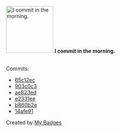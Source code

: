<img src="https://my-badges.github.io/my-badges/morning-commits.png" alt="I commit in the morning." title="I commit in the morning." width="128">
<strong>I commit in the morning.</strong>
<br><br>

Commits:

- <a href="https://github.com/qoomon/yolo-secret/commit/65c12ecfc3495e7cb2970d810e328c4de080027d">65c12ec</a>
- <a href="https://github.com/qoomon/banking-swift-messages-java/commit/903c0c3a163d58b349ac60178aa5badf2b7cd7d5">903c0c3</a>
- <a href="https://github.com/qoomon/actions--template/commit/ae823edb04f89e0444be9dd0dd41195f2032a82b">ae823ed</a>
- <a href="https://github.com/qoomon/actions--template/commit/e2331eea232a0927db8eefabcecf2f4590ad9273">e2331ee</a>
- <a href="https://github.com/qoomon/gradle-git-versioning-plugin/commit/b860b2e6a2d1c2b9c82376efbafc1b07a2708a82">b860b2e</a>
- <a href="https://github.com/qoomon/gradle-git-versioning-plugin/commit/14afe91d1d4e46c690894c35abcc9e6582853702">14afe91</a>


Created by <a href="https://github.com/my-badges/my-badges">My Badges</a>